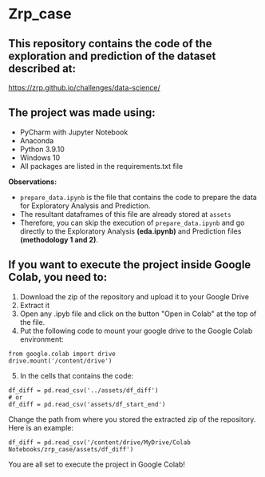 # Zrp_case

## This repository contains the code of the exploration and prediction of the dataset described at:
https://zrp.github.io/challenges/data-science/

## The project was made using:
- PyCharm with Jupyter Notebook
- Anaconda
- Python 3.9.10
- Windows 10
- All packages are listed in the requirements.txt file

**Observations:**
- `prepare_data.ipynb` is the file that contains the code to prepare the data for Exploratory Analysis and Prediction.
- The resultant dataframes of this file are already stored at `assets`
- Therefore, you can skip the execution of `prepare_data.ipynb` and go directly to the Exploratory Analysis **(eda.ipynb)** and Prediction files **(methodology 1 and 2)**.

## If you want to execute the project inside Google Colab, you need to:
1. Download the zip of the repository and upload it to your Google Drive
2. Extract it
3. Open any .ipyb file and click on the button "Open in Colab" at the top of the file.
4. Put the following code to mount your google drive to the Google Colab environment:

```
from google.colab import drive
drive.mount('/content/drive')
```

5.  In the cells that contains the code:

```
df_diff = pd.read_csv('../assets/df_diff')
# or
df_diff = pd.read_csv('assets/df_start_end')
```
Change the path from where you stored the extracted zip of the repository.
Here is an example:

```
df_diff = pd.read_csv('/content/drive/MyDrive/Colab Notebooks/zrp_case/assets/df_diff')
```

You are all set to execute the project in Google Colab!

